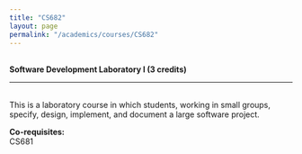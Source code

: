```yaml
---
title: "CS682"
layout: page
permalink: "/academics/courses/CS682"
---
```




\
**Software Development Laboratory I (3 credits)**

---

\
This is a laboratory course in which students, working in small groups, specify, design, implement, and document a large software project.

**Co-requisites:**
\
CS681
